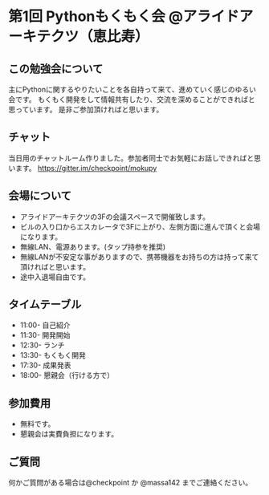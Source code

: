 # 第1回 Pythonもくもく会 @アライドアーキテクツ（恵比寿）

## この勉強会について

主にPythonに関するやりたいことを各自持って来て、進めていく感じのゆるい会です。
もくもく開発をして情報共有したり、交流を深めることができればと思っています。
是非ご参加頂ければと思います。

## チャット

当日用のチャットルーム作りました。参加者同士でお気軽にお話しできればと思います。
https://gitter.im/checkpoint/mokupy

## 会場について

* アライドアーキテクツの3Fの会議スペースで開催致します。
* ビルの入り口からエスカレータで3Fに上がり、左側方面に進んで頂くと会場になります。
* 無線LAN、電源あります。(タップ持参を推奨)
* 無線LANが不安定な事がありますので、携帯機器をお持ちの方は持って来て頂ければと思います。
* 途中入退場自由です。

## タイムテーブル

* 11:00- 自己紹介
* 11:30- 開発開始
* 12:30- ランチ
* 13:30- もくもく開発
* 17:30- 成果発表
* 18:00- 懇親会（行ける方で）

## 参加費用

* 無料です。
* 懇親会は実費負担になります。

## ご質問

何かご質問がある場合は@checkpoint か @massa142 までご連絡ください。
